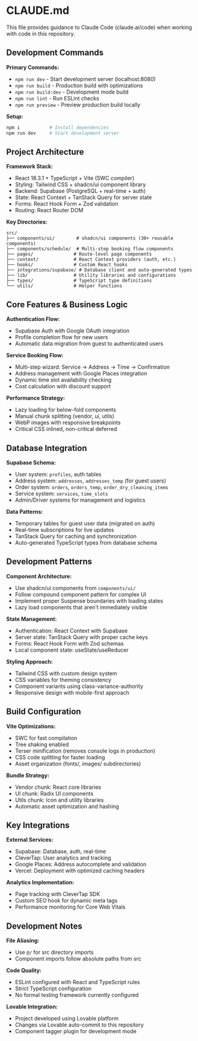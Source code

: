 # CLAUDE.md

This file provides guidance to Claude Code (claude.ai/code) when working with code in this repository.

## Development Commands

**Primary Commands:**
- `npm run dev` - Start development server (localhost:8080)
- `npm run build` - Production build with optimizations
- `npm run build:dev` - Development mode build
- `npm run lint` - Run ESLint checks
- `npm run preview` - Preview production build locally

**Setup:**
```bash
npm i           # Install dependencies
npm run dev     # Start development server
```

## Project Architecture

**Framework Stack:**
- React 18.3.1 + TypeScript + Vite (SWC compiler)
- Styling: Tailwind CSS + shadcn/ui component library
- Backend: Supabase (PostgreSQL + real-time + auth)
- State: React Context + TanStack Query for server state
- Forms: React Hook Form + Zod validation
- Routing: React Router DOM

**Key Directories:**
```
src/
├── components/ui/        # shadcn/ui components (30+ reusable components)
├── components/schedule/  # Multi-step booking flow components
├── pages/               # Route-level page components
├── context/             # React Context providers (auth, etc.)
├── hooks/               # Custom React hooks
├── integrations/supabase/ # Database client and auto-generated types
├── lib/                 # Utility libraries and configurations
├── types/               # TypeScript type definitions
└── utils/               # Helper functions
```

## Core Features & Business Logic

**Authentication Flow:**
- Supabase Auth with Google OAuth integration
- Profile completion flow for new users
- Automatic data migration from guest to authenticated users

**Service Booking Flow:**
- Multi-step wizard: Service → Address → Time → Confirmation
- Address management with Google Places integration
- Dynamic time slot availability checking
- Cost calculation with discount support

**Performance Strategy:**
- Lazy loading for below-fold components
- Manual chunk splitting (vendor, ui, utils)
- WebP images with responsive breakpoints
- Critical CSS inlined, non-critical deferred

## Database Integration

**Supabase Schema:**
- User system: `profiles`, auth tables
- Address system: `addresses`, `addresses_temp` (for guest users)
- Order system: `orders`, `orders_temp`, `order_dry_cleaning_items`
- Service system: `services`, `time_slots`
- Admin/Driver systems for management and logistics

**Data Patterns:**
- Temporary tables for guest user data (migrated on auth)
- Real-time subscriptions for live updates
- TanStack Query for caching and synchronization
- Auto-generated TypeScript types from database schema

## Development Patterns

**Component Architecture:**
- Use shadcn/ui components from `components/ui/`
- Follow compound component pattern for complex UI
- Implement proper Suspense boundaries with loading states
- Lazy load components that aren't immediately visible

**State Management:**
- Authentication: React Context with Supabase
- Server state: TanStack Query with proper cache keys
- Forms: React Hook Form with Zod schemas
- Local component state: useState/useReducer

**Styling Approach:**
- Tailwind CSS with custom design system
- CSS variables for theming consistency
- Component variants using class-variance-authority
- Responsive design with mobile-first approach

## Build Configuration

**Vite Optimizations:**
- SWC for fast compilation
- Tree shaking enabled
- Terser minification (removes console logs in production)
- CSS code splitting for faster loading
- Asset organization (fonts/, images/ subdirectories)

**Bundle Strategy:**
- Vendor chunk: React core libraries
- UI chunk: Radix UI components
- Utils chunk: Icon and utility libraries
- Automatic asset optimization and hashing

## Key Integrations

**External Services:**
- Supabase: Database, auth, real-time
- CleverTap: User analytics and tracking
- Google Places: Address autocomplete and validation
- Vercel: Deployment with optimized caching headers

**Analytics Implementation:**
- Page tracking with CleverTap SDK
- Custom SEO hook for dynamic meta tags
- Performance monitoring for Core Web Vitals

## Development Notes

**File Aliasing:**
- Use `@/` for src directory imports
- Component imports follow absolute paths from src

**Code Quality:**
- ESLint configured with React and TypeScript rules
- Strict TypeScript configuration
- No formal testing framework currently configured

**Lovable Integration:**
- Project developed using Lovable platform
- Changes via Lovable auto-commit to this repository
- Component tagger plugin for development mode